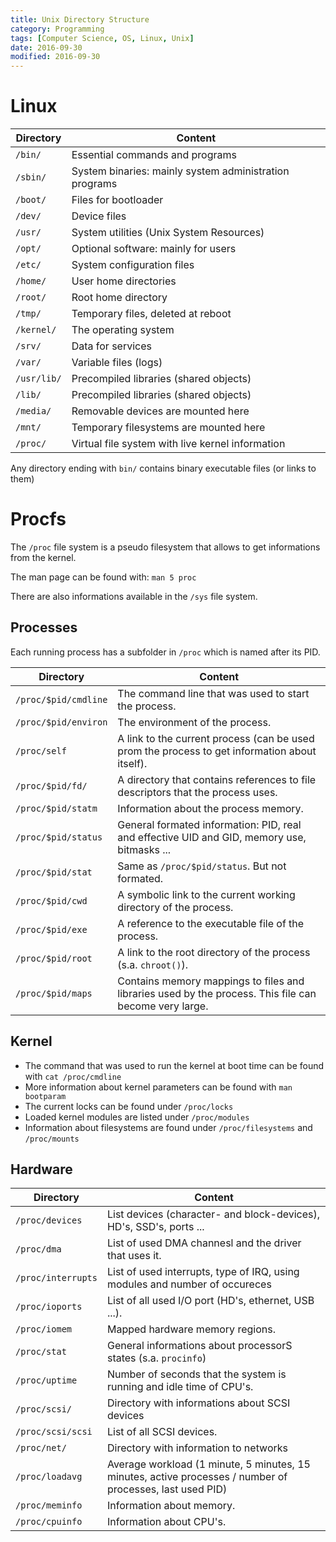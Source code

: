 ```yaml
---
title: Unix Directory Structure
category: Programming
tags: [Computer Science, OS, Linux, Unix]
date: 2016-09-30
modified: 2016-09-30
---
```


# Linux

| Directory    | Content                                                       |
|--------------|---------------------------------------------------------------|
| `/bin/`      | Essential commands and programs                               |
| `/sbin/`     | System binaries: mainly system administration programs        |
| `/boot/`     | Files for bootloader                                          |
| `/dev/`      | Device files                                                  |
| `/usr/`      | System utilities (Unix System Resources)                      |
| `/opt/`      | Optional software: mainly for users                           |
| `/etc/`      | System configuration files                                    |
| `/home/`     | User home directories                                         |
| `/root/`     | Root home directory                                           |
| `/tmp/`      | Temporary files, deleted at reboot                            |
| `/kernel/`   | The operating system                                          |
| `/srv/`      | Data for services                                             |
| `/var/`      | Variable files (logs)                                         |
| `/usr/lib/`  | Precompiled libraries (shared objects)                        |
| `/lib/`      | Precompiled libraries (shared objects)                        |
| `/media/`    | Removable devices are mounted here                            |
| `/mnt/`      | Temporary filesystems are mounted here                        |
| `/proc/`     | Virtual file system with live kernel information              |

Any directory ending with `bin/` contains binary executable files (or links to them)

# Procfs

The `/proc` file system is a pseudo filesystem that allows to get informations from the kernel.

The man page can be found with: `man 5 proc`

There are also informations available in the `/sys` file system.



## Processes

Each running process has a subfolder in `/proc` which is named after its PID.

| Directory             | Content                                                                                        |
|-----------------------|------------------------------------------------------------------------------------------------|
| `/proc/$pid/cmdline`  | The command line that was used to start the process.                                           |
| `/proc/$pid/environ`  | The environment of the process.                                                                |
| `/proc/self`          | A link to the current process (can be used prom the process to get information about itself).  |
| `/proc/$pid/fd/`      | A directory that contains references to file descriptors that the process uses.                |
| `/proc/$pid/statm`    | Information about the process memory.                                                          |
| `/proc/$pid/status`   | General formated information: PID, real and effective UID and GID, memory use, bitmasks ...    |
| `/proc/$pid/stat`     | Same as `/proc/$pid/status`. But not formated.                                                 |
| `/proc/$pid/cwd`      | A symbolic link to the current working directory of the process.                               |
| `/proc/$pid/exe`      | A reference to the executable file of the process.                                             |
| `/proc/$pid/root`     | A link to the root directory of the process (s.a. `chroot()`).                                 |
| `/proc/$pid/maps`     | Contains memory mappings to files and libraries used by the process. This file can become very large. |


## Kernel

- The command that was used to run the kernel at boot time can be found with `cat /proc/cmdline`
- More information about kernel parameters can be found with `man bootparam`
- The current locks can be found under `/proc/locks`
- Loaded kernel modules are listed under `/proc/modules`
- Information about filesystems are found under `/proc/filesystems` and `/proc/mounts`


## Hardware

| Directory          | Content                                                              |
|--------------------|----------------------------------------------------------------------|
| `/proc/devices`    | List devices (character- and block-devices), HD's, SSD's, ports ...  |
| `/proc/dma`        | List of used DMA channesl and the driver that uses it.               |
| `/proc/interrupts` | List of used interrupts, type of IRQ, using modules and number of occureces |
| `/proc/ioports`    | List of all used I/O port (HD's, ethernet, USB ...).                 |
| `/proc/iomem`      | Mapped hardware memory regions.                                      |
| `/proc/stat`       | General informations about processorS states (s.a. `procinfo`)       |
| `/proc/uptime`     | Number of seconds that the system is running and idle time of CPU's. |
| `/proc/scsi/`      | Directory with informations about SCSI devices                       |
| `/proc/scsi/scsi`  | List of all SCSI devices.                                            |
| `/proc/net/`       | Directory with information to networks                               |
| `/proc/loadavg`    | Average workload (1 minute, 5 minutes, 15 minutes, active processes / number of processes, last used PID) |
| `/proc/meminfo`    | Information about memory.                                            |
| `/proc/cpuinfo`    | Information about CPU's.                                             |

